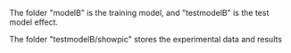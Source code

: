 


The folder "modelB" is the training model, 
and "testmodelB" is the test model effect.

The folder "testmodelB/showpic" stores the experimental data and results